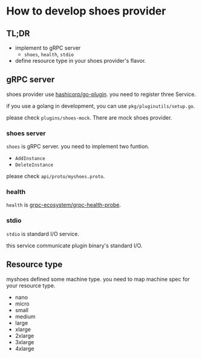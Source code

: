 # How to develop shoes provider

## TL;DR

- implement to gRPC server
    - `shoes`, `health`, `stdio`
- define resource type in your shoes provider's flavor.

## gRPC server

shoes provider use [hashicorp/go-plugin](https://github.com/hashicorp/go-plugin).
you need to register three Service.

if you use a golang in development, you can use `pkg/pluginutils/setup.go`.

please check `plugins/shoes-mock`. There are mock shoes provider.

### shoes server

`shoes` is gRPC server. you need to implement two funtion.

- `AddInstance`
- `DeleteInstance`

please check `api/proto/myshoes.proto`.

### health

`health` is [grpc-ecosystem/grpc-health-probe](https://github.com/grpc-ecosystem/grpc-health-probe).

### stdio

`stdio` is standard I/O service.

this service communicate plugin binary's standard I/O. 

## Resource type

myshoes defined some machine type. you need to map machine spec for your resource type.

- nano
- micro
- small
- medium
- large
- xlarge
- 2xlarge
- 3xlarge
- 4xlarge